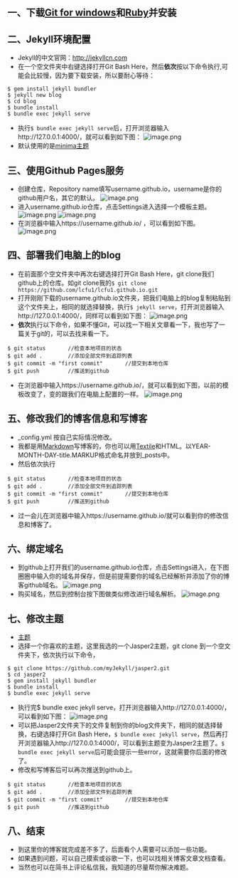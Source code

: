 ## 一、下载[Git for windows](https://git-for-windows.github.io/)和[Ruby](http://www.ruby-lang.org/zh_cn/)并安装

## 二、Jekyll环境配置
- Jekyll的中文官网：http://jekyllcn.com
- 在一个空文件夹中右键选择打开Git Bash Here，然后**依次**按以下命令执行,可能会比较慢，因为要下载安装，所以要耐心等待：
```
$ gem install jekyll bundler
$ jekyll new blog
$ cd blog
$ bundle install
$ bundle exec jekyll serve
```
- 执行`$ bundle exec jekyll serve`后，打开浏览器输入http://127.0.0.1:4000/，就可以看到如下图：
![image.png](http://upload-images.jianshu.io/upload_images/6025530-abd5e3a061db60ce.png?imageMogr2/auto-orient/strip%7CimageView2/2/w/1240)
- 默认使用的是[minima主题](https://github.com/jekyll/minima)

## 三、使用Github Pages服务
- 创建仓库，Repository name填写username.github.io，username是你的github用户名，其它的默认。
![image.png](http://upload-images.jianshu.io/upload_images/6025530-e59cec66eef353b5.png?imageMogr2/auto-orient/strip%7CimageView2/2/w/1240)
- 进入username.github.io仓库，点击Settings进入选择一个模板主题。
![image.png](http://upload-images.jianshu.io/upload_images/6025530-6ea6879e62aac381.png?imageMogr2/auto-orient/strip%7CimageView2/2/w/1240)
![image.png](http://upload-images.jianshu.io/upload_images/6025530-54b723e1a7846603.png?imageMogr2/auto-orient/strip%7CimageView2/2/w/1240)
- 在浏览器中输入https://username.github.io/ ，可以看到如下图。
![image.png](http://upload-images.jianshu.io/upload_images/6025530-2a6b523036ca8328.png?imageMogr2/auto-orient/strip%7CimageView2/2/w/1240)

## 四、部署我们电脑上的blog
- 在前面那个空文件夹中再次右键选择打开Git Bash Here，git clone我们github上的仓库。如git clone我的`$ git clone https://github.com/lcfu1/lcfu1.github.io.git`
- 打开刚刚下载的username.github.io文件夹，把我们电脑上的blog复制粘贴到这个文件夹上，相同的就选择替换，执行`$ jekyll serve`，打开浏览器输入http://127.0.0.1:4000/，同样可以看到如下图：
![image.png](http://upload-images.jianshu.io/upload_images/6025530-fdb65b727bdefb5d.png?imageMogr2/auto-orient/strip%7CimageView2/2/w/1240)
- **依次**执行以下命令，如果不懂Git，可以找一下相关文章看一下，我也写了一篇关于git的，可以去找来看一下。
```
$ git status       //检查本地项目的状态
$ git add .        //添加全部文件到追踪列表
$ git commit -m "first commit"       //提交到本地仓库
$ git push         //推送到github
```
- 在浏览器中输入https://username.github.io/，就可以看到如下图，以前的模板改变了，变的跟我们在电脑上配置的一样。
![image.png](http://upload-images.jianshu.io/upload_images/6025530-6521adb0dd8840e5.png?imageMogr2/auto-orient/strip%7CimageView2/2/w/1240)

## 五、修改我们的博客信息和写博客
- _config.yml 按自己实际情况修改。
- 我都是用[Markdown](http://daringfireball.net/projects/markdown/)写博客的，你也可以用[Textile](http://redcloth.org/textile/)和HTML。以YEAR-MONTH-DAY-title.MARKUP格式命名并放到_posts中。
- 然后依次执行
```
$ git status       //检查本地项目的状态
$ git add .        //添加全部文件到追踪列表
$ git commit -m "first commit"       //提交到本地仓库
$ git push         //推送到github
```
- 过一会儿在浏览器中输入https://username.github.io/就可以看到你的修改信息和博客了。

## 六、绑定域名
- 到github上打开我们的username.github.io仓库，点击Settings进入，在下图圈圈中输入你的域名并保存，但是前提需要你的域名已经解析并添加了你的博客github域名。
![image.png](http://upload-images.jianshu.io/upload_images/6025530-fdd91cab3a3af1fd.png?imageMogr2/auto-orient/strip%7CimageView2/2/w/1240)
- 购买域名，然后到控制台按下图做类似修改进行域名解析。
![image.png](http://upload-images.jianshu.io/upload_images/6025530-8157c552e38ed9cf.png?imageMogr2/auto-orient/strip%7CimageView2/2/w/1240)

## 七、修改主题
- [主题](http://jekyllthemes.org/)
- 选择一个你喜欢的主题，这里我选的一个Jasper2主题，git clone 到一个空文件夹下，依次执行以下命令，
```
$ git clone https://github.com/myJekyll/jasper2.git
$ cd jasper2
$ gem install jekyll bundler
$ bundle install
$ bundle exec jekyll serve
```
- 执行完$ bundle exec jekyll serve，打开浏览器输入http://127.0.0.1:4000/，可以看到如下图：
![image.png](http://upload-images.jianshu.io/upload_images/6025530-0f7add3a1c782880.png?imageMogr2/auto-orient/strip%7CimageView2/2/w/1240)
- 可以把Jasper2文件夹下的文件复制到你的blog文件夹下，相同的就选择替换，右键选择打开Git Bash Here，`$ bundle exec jekyll serve`，然后再打开浏览器输入http://127.0.0.1:4000/，可以看到主题变为Jasper2主题了。`$ bundle exec jekyll serve`后可能会提示一些error，这就需要你后面的修改了。
- 修改和写博客后可以再次推送到github上。
```
$ git status       //检查本地项目的状态
$ git add .        //添加全部文件到追踪列表
$ git commit -m "first commit"       //提交到本地仓库
$ git push         //推送到github
```

## 八、结束
- 到这里你的博客就完成差不多了，后面看个人需要可以添加一些功能。
- 如果遇到问题，可以自己摸索或谷歌一下，也可以找相关博客文章文档查看。
- 当然也可以在简书上评论私信我，我知道的尽量帮你解决难题。

